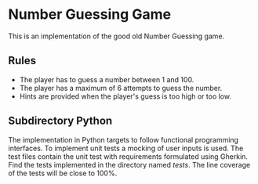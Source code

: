 # Number Guessing Game

This is an implementation of the good old Number Guessing game.

## Rules

* The player has to guess a number between 1 and 100.
* The player has a maximum of 6 attempts to guess the number.
* Hints are provided when the player's guess is too high or too low.

## Subdirectory Python

The implementation in Python targets to follow functional programming interfaces.
To implement unit tests a mocking of user inputs is used.
The test files contain the unit test with requirements formulated using Gherkin.
Find the tests implemented in the directory named _tests_.
The line coverage of the tests will be close to 100%.
